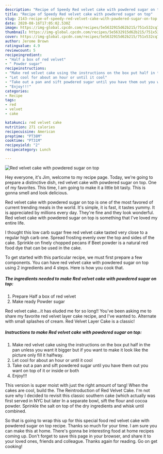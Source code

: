 ```yaml
---
description: "Recipe of Speedy Red velvet cake with powdered sugar on top"
title: "Recipe of Speedy Red velvet cake with powdered sugar on top"
slug: 2143-recipe-of-speedy-red-velvet-cake-with-powdered-sugar-on-top
date: 2020-08-16T17:05:02.530Z
image: https://img-global.cpcdn.com/recipes/5e5632915d62b215/751x532cq70/red-velvet-cake-with-powdered-sugar-on-top-recipe-main-photo.jpg
thumbnail: https://img-global.cpcdn.com/recipes/5e5632915d62b215/751x532cq70/red-velvet-cake-with-powdered-sugar-on-top-recipe-main-photo.jpg
cover: https://img-global.cpcdn.com/recipes/5e5632915d62b215/751x532cq70/red-velvet-cake-with-powdered-sugar-on-top-recipe-main-photo.jpg
author: Jerome Brown
ratingvalue: 4.9
reviewcount: 5
recipeingredient:
- "Half a box of red velvet"
- " Powder sugar"
recipeinstructions:
- "Make red velvet cake using the instructions on the box put half in the pan unless you want it bigger but if you want to make it look like the picture only fill it halfway."
- "Let cool for about an hour or until it cool"
- "Take out a pan and sift powdered sugar until you have them out you want on top of it or inside or both"
- "Enjoy!!!"
categories:
- Recipe
tags:
- red
- velvet
- cake

katakunci: red velvet cake 
nutrition: 271 calories
recipecuisine: American
preptime: "PT38M"
cooktime: "PT31M"
recipeyield: "2"
recipecategory: Lunch

---
```



![Red velvet cake with powdered sugar on top](https://img-global.cpcdn.com/recipes/5e5632915d62b215/751x532cq70/red-velvet-cake-with-powdered-sugar-on-top-recipe-main-photo.jpg)

Hey everyone, it's Jim, welcome to my recipe page. Today, we're going to prepare a distinctive dish, red velvet cake with powdered sugar on top. One of my favorites. This time, I am going to make it a little bit tasty. This is gonna smell and look delicious.

Red velvet cake with powdered sugar on top is one of the most favored of current trending meals in the world. It's simple, it is fast, it tastes yummy. It is appreciated by millions every day. They're fine and they look wonderful. Red velvet cake with powdered sugar on top is something that I've loved my entire life.

I thought this low carb sugar free red velvet cake tasted very close to a regular high carb one. Spread frosting evenly over the top and sides of the cake. Sprinkle on finely chopped pecans if Beet powder is a natural red food dye that can be used in the cake.


To get started with this particular recipe, we must first prepare a few components. You can have red velvet cake with powdered sugar on top using 2 ingredients and 4 steps. Here is how you cook that.

<!--inarticleads1-->

##### The ingredients needed to make Red velvet cake with powdered sugar on top:

1. Prepare Half a box of red velvet
1. Make ready  Powder sugar


Red velvet cake…it has eluded me for so long!! You&#39;ve been asking me to share my favorite red velvet layer cake recipe, and I&#39;ve wanted to. Alternate with small splashes of cream. Red Velvet Layer Cake is a classic! 

<!--inarticleads2-->

##### Instructions to make Red velvet cake with powdered sugar on top:

1. Make red velvet cake using the instructions on the box put half in the pan unless you want it bigger but if you want to make it look like the picture only fill it halfway.
1. Let cool for about an hour or until it cool
1. Take out a pan and sift powdered sugar until you have them out you want on top of it or inside or both
1. Enjoy!!!


This version is super moist with just the right amount of tang! When the cakes are cool, build the. The Reintroduction of Red Velvet Cake. I&#39;m not sure why I decided to revisit this classic southern cake (which actually was first served in NYC but later In a separate bowl, sift the flour and cocoa powder. Sprinkle the salt on top of the dry ingredients and whisk until combined. 

So that is going to wrap this up for this special food red velvet cake with powdered sugar on top recipe. Thanks so much for your time. I am sure you can make this at home. There's gonna be interesting food at home recipes coming up. Don't forget to save this page in your browser, and share it to your loved ones, friends and colleague. Thanks again for reading. Go on get cooking!
